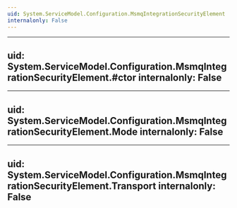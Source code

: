 ```yaml
---
uid: System.ServiceModel.Configuration.MsmqIntegrationSecurityElement
internalonly: False
---
```


---
uid: System.ServiceModel.Configuration.MsmqIntegrationSecurityElement.#ctor
internalonly: False
---

---
uid: System.ServiceModel.Configuration.MsmqIntegrationSecurityElement.Mode
internalonly: False
---

---
uid: System.ServiceModel.Configuration.MsmqIntegrationSecurityElement.Transport
internalonly: False
---
